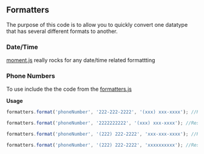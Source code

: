 ## Formatters

The purpose of this code is to allow you to quickly convert one datatype that has several different formats to another.

### Date/Time

[moment.js](https://momentjs.com/) really rocks for any date/time related formattting

### Phone Numbers

To use include the the code from the [formatters.js](formatters.js)

**Usage**

```javascript
formatters.format('phoneNumber', '222-222-2222', '(xxx) xxx-xxxx'); //Result: (222) 222-2222

formatters.format('phoneNumber', '2222222222', '(xxx) xxx-xxxx'); //Result: (222) 222-2222

formatters.format('phoneNumber', '(222) 222-2222', 'xxx-xxx-xxxx'); //Result: 222-222-2222

formatters.format('phoneNumber', '(222) 222-2222', 'xxxxxxxxxx'); //Result: 2222222222
```